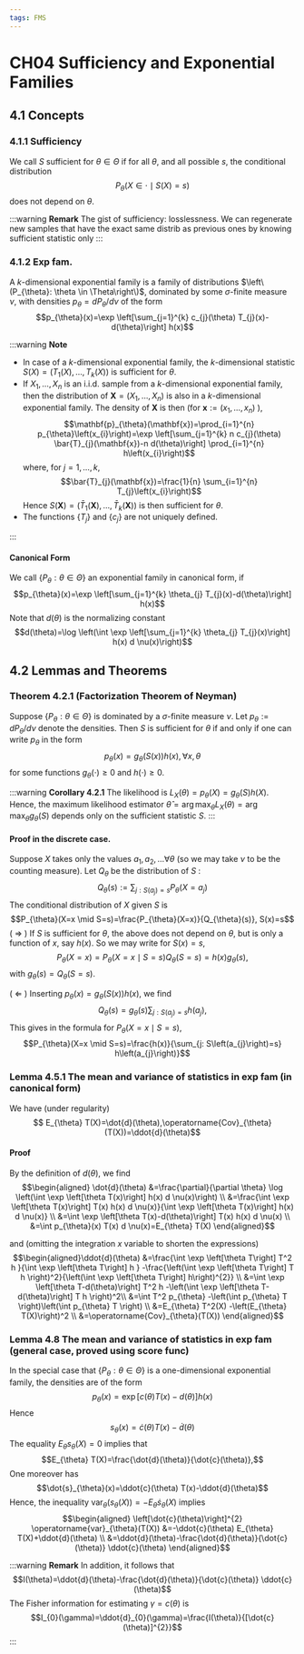 ```yaml
---
tags: FMS
---
```


# CH04 Sufficiency and Exponential Families
## 4.1 Concepts
### 4.1.1 Sufficiency
We call $S$ sufficient for $\theta \in \Theta$ if for all $\theta$, and all possible $s$, the conditional distribution $$P_{\theta}(X \in \cdot \mid S(X)=s)$$ does not depend on $\theta$.

:::warning
**Remark**
The gist of sufficiency: losslessness. We can regenerate new samples that have the exact same distrib as previous ones by knowing sufficient statistic only
:::

### 4.1.2 Exp fam.
A $k$-dimensional exponential family is a family of distributions $\left\(P_{\theta}: \theta \in \Theta\right\)$, dominated by some $\sigma$-finite measure $\nu$, with densities $p_{\theta}=d P_{\theta} / d \nu$ of the form $$p_{\theta}(x)=\exp \left[\sum_{j=1}^{k} c_{j}(\theta) T_{j}(x)-d(\theta)\right] h(x)$$ 

:::warning
**Note** 
- In case of a $k$-dimensional exponential family, the $k$-dimensional statistic $S(X)=\left(T_{1}(X), \ldots, T_{k}(X)\right)$ is sufficient for $\theta$.
- If $X_{1}, \ldots, X_{n}$ is an i.i.d. sample from a $k$-dimensional exponential family, then the distribution of $\mathbf{X}=\left(X_{1}, \ldots, X_{n}\right)$ is also in a $k$-dimensional exponential family. The density of $\mathbf{X}$ is then (for $\mathbf{x}:=\left(x_{1}, \ldots, x_{n}\right)$ ),  $$\mathbf{p}_{\theta}(\mathbf{x})=\prod_{i=1}^{n} p_{\theta}\left(x_{i}\right)=\exp \left[\sum_{j=1}^{k} n c_{j}(\theta) \bar{T}_{j}(\mathbf{x})-n d(\theta)\right] \prod_{i=1}^{n} h\left(x_{i}\right)$$where, for $j=1, \ldots, k$,$$\bar{T}_{j}(\mathbf{x})=\frac{1}{n} \sum_{i=1}^{n} T_{j}\left(x_{i}\right)$$ Hence $S(\mathbf{X})=\left(\bar{T}_{1}(\mathbf{X}), \ldots, \bar{T}_{k}(\mathbf{X})\right)$ is then sufficient for $\theta$.
- The functions $\left\{T_{j}\right\}$ and $\left\{c_{j}\right\}$ are not uniquely defined.

:::

#### Canonical Form
We call $\left\{P_{\theta}: \theta \in \Theta\right\}$ an exponential family in canonical form, if $$p_{\theta}(x)=\exp \left[\sum_{j=1}^{k} \theta_{j} T_{j}(x)-d(\theta)\right] h(x)$$ Note that $d(\theta)$ is the normalizing constant $$d(\theta)=\log \left(\int \exp \left[\sum_{j=1}^{k} \theta_{j} T_{j}(x)\right] h(x) d \nu(x)\right)$$

## 4.2 Lemmas and Theorems
### Theorem 4.2.1 (Factorization Theorem of Neyman) 
Suppose $\left\{P_{\theta}: \theta \in \Theta\right\}$ is dominated by a $\sigma$-finite measure $\nu$. Let $p_{\theta}:=d P_{\theta} / d \nu$ denote the densities. Then $S$ is sufficient for $\theta$ if and only if one can write $p_{\theta}$ in the form $$p_{\theta}(x)=g_{\theta}(S(x)) h(x), \forall x, \theta$$ for some functions $g_{\theta}(\cdot) \geq 0$ and $h(\cdot) \geq 0$.

:::warning
**Corollary 4.2.1**
The likelihood is $L_{X}(\theta)=p_{\theta}(X)=g_{\theta}(S) h(X)$. Hence, the maximum likelihood estimator $\hat{\theta}=\arg \max _{\theta} L_{X}(\theta)=\arg \max _{\theta} g_{\theta}(S)$ depends only on the sufficient statistic $S$.
:::

#### Proof in the discrete case. 
Suppose $X$ takes only the values $a_{1}, a_{2}, \ldots \forall \theta$ (so we may take $\nu$ to be the counting measure). Let $Q_{\theta}$ be the distribution of $S$ : $$Q_{\theta}(s):=\sum_{j: S\left(a_{j}\right)=s} P_{\theta}\left(X=a_{j}\right)$$ The conditional distribution of $X$ given $S$ is $$P_{\theta}(X=x \mid S=s)=\frac{P_{\theta}(X=x)}{Q_{\theta}(s)}, S(x)=s$$ ( $\Rightarrow$ ) If $S$ is sufficient for $\theta$, the above does not depend on $\theta$, but is only a function of $x$, say $h(x)$. So we may write for $S(x)=s$, $$P_{\theta}(X=x)=P_{\theta}(X=x \mid S=s) Q_{\theta}(S=s)=h(x) g_{\theta}(s),$$ with $g_{\theta}(s)=Q_{\theta}(S=s)$.

( $\Leftarrow$ ) Inserting $p_{\theta}(x)=g_{\theta}(S(x)) h(x)$, we find $$Q_{\theta}(s)=g_{\theta}(s) \sum_{j: S\left(a_{j}\right)=s} h\left(a_{j}\right),$$ This gives in the formula for $P_{\theta}(X=x \mid S=s)$, $$P_{\theta}(X=x \mid S=s)=\frac{h(x)}{\sum_{j: S\left(a_{j}\right)=s} h\left(a_{j}\right)}$$

### Lemma 4.5.1 The mean and variance of statistics in exp fam (in canonical form)
We have (under regularity)$$ E_{\theta} T(X)=\dot{d}(\theta),\operatorname{Cov}_{\theta}(T(X))=\ddot{d}(\theta)$$

#### Proof 
By the definition of $d(\theta)$, we find $$\begin{aligned}
\dot{d}(\theta) &=\frac{\partial}{\partial \theta} \log \left(\int \exp \left[\theta T(x)\right] h(x) d \nu(x)\right) \\
&=\frac{\int \exp \left[\theta T(x)\right] T(x) h(x) d \nu(x)}{\int \exp \left[\theta T(x)\right] h(x) d \nu(x)} \\
&=\int \exp \left[\theta T(x)-d(\theta)\right] T(x) h(x) d \nu(x) \\
&=\int p_{\theta}(x) T(x) d \nu(x)=E_{\theta} T(X)
\end{aligned}$$ 

and (omitting the integration $x$ variable to shorten the expressions) $$\begin{aligned}\ddot{d}(\theta) 
&=\frac{\int \exp \left[\theta T\right] T^2 h }{\int \exp \left[\theta T\right] h } -\frac{\left(\int \exp \left[\theta T\right] T h \right)^2}{\left(\int \exp \left[\theta T\right] h\right)^{2}} \\
&=\int \exp \left[\theta T-d(\theta)\right] T^2 h -\left(\int \exp \left[\theta T-d(\theta)\right] T h \right)^2\\
&=\int T^2 p_{\theta} -\left(\int p_{\theta} T \right)\left(\int p_{\theta} T \right) \\
&=E_{\theta} T^2(X) -\left(E_{\theta} T(X)\right)^2 \\
&=\operatorname{Cov}_{\theta}(T(X))
\end{aligned}$$

### Lemma 4.8 The mean and variance of statistics in exp fam (general case, proved using score func)
In the special case that $\left\{P_{\theta}: \theta \in \Theta\right\}$ is a one-dimensional exponential family, the densities are of the form $$p_{\theta}(x)=\exp [c(\theta) T(x)-d(\theta)] h(x)$$ Hence $$s_{\theta}(x)=\dot{c}(\theta) T(x)-\dot{d}(\theta)$$ The equality $E_{\theta} s_{\theta}(X)=0$ implies that $$E_{\theta} T(X)=\frac{\dot{d}(\theta)}{\dot{c}(\theta)},$$ One moreover has $$\dot{s}_{\theta}(x)=\ddot{c}(\theta) T(x)-\ddot{d}(\theta)$$ Hence, the inequality $\operatorname{var}_{\theta}\left(s_{\theta}(X)\right)=-E_{\theta} \dot{s}_{\theta}(X)$ implies $$\begin{aligned} \left[\dot{c}(\theta)\right]^{2} \operatorname{var}_{\theta}(T(X)) &=-\ddot{c}(\theta) E_{\theta} T(X)+\ddot{d}(\theta) \\
&=\ddot{d}(\theta)-\frac{\dot{d}(\theta)}{\dot{c}(\theta)} \ddot{c}(\theta)
\end{aligned}$$

:::warning
**Remark**
In addition, it follows that $$I(\theta)=\ddot{d}(\theta)-\frac{\dot{d}(\theta)}{\dot{c}(\theta)} \ddot{c}(\theta)$$ The Fisher information for estimating $\gamma=c(\theta)$ is $$I_{0}(\gamma)=\ddot{d}_{0}(\gamma)=\frac{I(\theta)}{[\dot{c}(\theta)]^{2}}$$
:::
